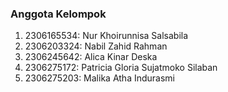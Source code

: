 ### Anggota Kelompok
1. 2306165534: Nur Khoirunnisa Salsabila
2. 2306203324: Nabil Zahid Rahman
3. 2306245642: Alica Kinar Deska
4. 2306275172: Patricia Gloria Sujatmoko Silaban
5. 2306275203: Malika Atha Indurasmi
